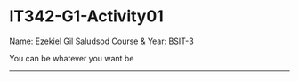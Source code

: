 # IT342-G1-Activity01

Name: Ezekiel Gil Saludsod
Course & Year: BSIT-3

You can be whatever you want be

***